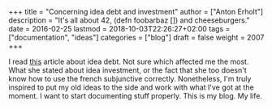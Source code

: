 +++
title = "Concerning idea debt and investment"
author = ["Anton Erholt"]
description = "It's all about 42, (defn foobarbaz []) and cheeseburgers."
date = 2016-02-25
lastmod = 2018-10-03T22:26:27+02:00
tags = ["documentation", "ideas"]
categories = ["blog"]
draft = false
weight = 2007
+++

I read [this](http://jessicaabel.com/2016/01/27/idea-debt/) article about idea debt. Not sure which affected me the
most. What she stated about idea investment, or the fact that she too
doesn't know how to use the french subjunctive correctly. Nonetheless,
I'm truly inspired to put my old ideas to the side and work with what
I've got at the moment. I want to start documenting stuff
properly. This is my blog. My life.
